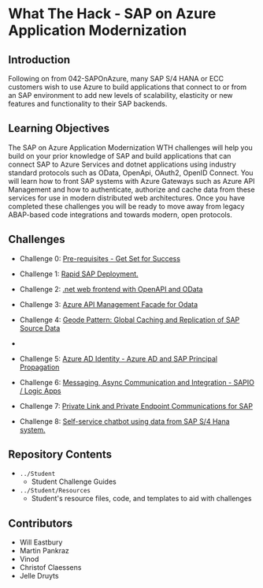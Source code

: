 # What The Hack - SAP on Azure Application Modernization

## Introduction 

Following on from 042-SAPOnAzure, many SAP S/4 HANA or ECC customers wish to use Azure to build applications that connect to or from an SAP environment to add new levels of scalability, elasticity or new features and functionality to their SAP backends. 

## Learning Objectives

The SAP on Azure Application Modernization WTH challenges will help you build on your prior knowledge of SAP and build applications that can connect SAP to Azure Services and dotnet applications using industry standard protocols such as OData, OpenApi, OAuth2, OpenID Connect. You will learn how to front SAP systems with Azure Gateways such as Azure API Management and how to authenticate, authorize and cache data from these services for use in modern distributed web architectures. Once you have completed these challenges you will be ready to move away from legacy ABAP-based code integrations and towards modern, open protocols.


## Challenges

- Challenge 0: [Pre-requisites - Get Set for Success](Student/00-prereqs.md)

- Challenge 1: [Rapid SAP Deployment.](Student/01-Deployment.md)

- Challenge 2: [.net web frontend with OpenAPI and OData](Student/02-OpenAPIAndOdata.md)

- Challenge 3: [Azure API Management Facade for Odata](Student/03-APIMOdata.md)

- Challenge 4: [Geode Pattern: Global Caching and Replication of SAP Source Data](Student/04-GeodesSAP.md)
- 
- Challenge 5: [Azure AD Identity - Azure AD and SAP Principal Propagation](Student/05-Principal-Prop.md)

- Challenge 6: [Messaging, Async Communication and Integration - SAPIO / Logic Apps](Student/06-MessagingAsyncComms.md)

- Challenge 7: [Private Link and Private Endpoint Communications for SAP](Student/07-PrivateLink.md)

- Challenge 8: [Self-service chatbot using data from SAP S/4 Hana system.](Student/08-Chatbot.md)

## Repository Contents
- `../Student`
  - Student Challenge Guides
- `../Student/Resources`
  - Student's resource files, code, and templates to aid with challenges

## Contributors
- Will Eastbury
- Martin Pankraz
- Vinod 
- Christof Claessens
- Jelle Druyts